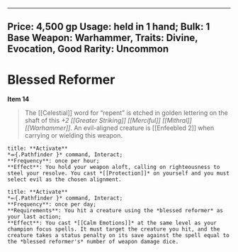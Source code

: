 
---
Price: 4,500 gp
Usage: held in 1 hand;
Bulk: 1
Base Weapon: Warhammer,
Traits: Divine, Evocation, Good
Rarity: Uncommon
---

# Blessed Reformer

**Item 14**

> The [[Celestial]] word for “repent” is etched in golden lettering on the shaft of this *+2 [[Greater Striking]] [[Merciful]] [[Mithral]] [[Warhammer]]*. An evil-aligned creature is [[Enfeebled 2]] when carrying or wielding this weapon.

```ad-embed-ability
title: **Activate**
*⬺{.Pathfinder }* command, Interact; 
**Frequency**: once per hour;
**Effect**: You hold your weapon aloft, calling on righteousness to steel your resolve. You cast *[[Protection]]* on yourself and you must select evil as the chosen alignment.

```

```ad-embed-ability
title: **Activate**
*⬻{.Pathfinder }* command, Interact; 
**Frequency**: once per day;
**Requirements**: You hit a creature using the *blessed reformer* as your last action;
**Effect**: You cast *[[Calm Emotions]]* at the same level as your champion focus spells. It must target the creature you hit, and the creature takes a status penalty on its save against the spell equal to the *blessed reformer's* number of weapon damage dice.

```
